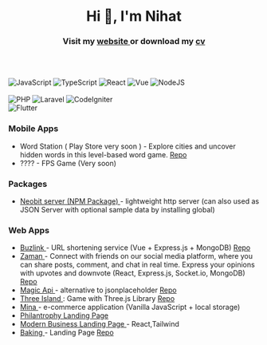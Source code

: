 <h1 align="center">Hi 👋, I'm  Nihat </h1>

<h3 align="center"> Visit my <a href="https://nihat.vercel.app/haqqimda"> website </a> or download my <a href="https://nihat.vercel.app/cv"> cv  <a/>  </h3>

<br>
<br>



![JavaScript](https://img.shields.io/badge/javascript-%23323330.svg?style=for-the-badge&logo=javascript&logoColor=%23F7DF1E)
![TypeScript](https://img.shields.io/badge/typescript-%23007ACC.svg?style=for-the-badge&logo=typescript&logoColor=white) 
![React](https://img.shields.io/badge/react-%2320232a.svg?style=for-the-badge&logo=react&logoColor=%2361DAFB) 
![Vue](https://img.shields.io/badge/vue-%2320232a.svg?style=for-the-badge&logo=vue&logoColor=%2361DAFB) 
![NodeJS](https://img.shields.io/badge/node.js-6DA55F?style=for-the-badge&logo=node.js&logoColor=white) 	
<br>
![PHP](https://img.shields.io/badge/php-%23777BB4.svg?style=for-the-badge&logo=php&logoColor=white)
![Laravel](https://img.shields.io/badge/Laravel-FF2D20?style=for-the-badge&logo=laravel&logoColor=white)
![CodeIgniter](https://img.shields.io/badge/CodeIgniter-EE4623?style=for-the-badge&logo=codeigniter&logoColor=white)
<br>
![Flutter](https://img.shields.io/badge/Flutter-02569B?style=for-the-badge&logo=flutter&logoColor=white)

<h3> Mobile Apps </h3>
<ul>
   <li>
      Word Station ( Play Store very soon ) - Explore cities and uncover hidden words in this level-based word game. 
      <a href="https://github.com/nihat-js/wordstation-flutter">  Repo </a> 
   </li>
   <li>
      ???? - FPS Game (Very soon)
   </li>
</ul>

<h3> Packages</h3>
<ul>
   <li> 
        <a href="https://www.npmjs.com/package/neobit"> Neobit server (NPM Package)  </a>  
        - lightweight  http server (can also  used as  JSON Server with optional sample data by installing global) 
   </li>
</ul>

<h3>  Web Apps </h3>
<ul>
   <li>
      <a href="#"> Buzlink </a> - URL shortening service (Vue + Express.js + MongoDB)   <a href="https://github.com/nihat-js/buzlink"> Repo </a>
   </li>
   <li>
      <a href="#"> Zaman </a> -  Connect with friends on our social media platform, where you can share posts, comment, and chat in real time. 
      Express your opinions with upvotes and downvote (React, Express.js, Socket.io, MongoDB)  
       <a href="https://github.com/nihat-js/buzlink"> Repo </a>
   </li>
   <li> 
       <a href="https://nihatapi.vercel.app/"> Magic Api <a/> - alternative to jsonplaceholder    <a href="https://github.com/nihat-js/magicapi"> Repo </a> 
      </li>
    <li> 
      <a href="https://three-island.vercel.app/">  Three Island </a> : Game with Three.js Library
      <a href='https://github.com/nihat-js/three-island'> Repo </a>    
   </li>

  <li>  <a href='https://nihat-js.github.io/mina/'> Mina  </a> 
        - e-commerce application  (Vanilla JavaScript + local storage)      </li>
  <li>  <a href='https://nihat-js.github.io/philantrophy/'>  Philantrophy Landing Page </a>  </li>
  <li> 
     <a href='https://modern-business-template.vercel.app/'>  Modern Business Landing Page  </a>
      - React,Tailwind
   </li>
    <li>
       <a href='https://nihat-js.github.io/baking-landing-page/'> Baking  </a> 
        - Landing Page <a href='https://github.com/baking-landing-page/'> Repo  </a> 
   </li>
   <!-- <li>
      Countries List => React, React 
      <a href='https://rest-countries-lime.vercel.app/'> Demo </a>  
      <a href='https://github.com/nihat-js/rest-countries' > Repo </a>  
    </li>    
  
   -->
   
</ul>  

 <li> Portfolio 1  <a href='https://nihat-js.github.io/portfolio-advanced/'> Demo </a> </li>  
<li> Portfolio 2  <a href='https://nihat-js.github.io/sublime-portfolio/'> Demo </a> </li> 

   
# 📊 GitHub Stats:

![](https://github-readme-streak-stats.herokuapp.com/?user=nihat-js&theme=light&hide_border=false)<br/>
![](https://github-readme-stats.vercel.app/api/top-langs/?username=nihat-js&theme=light&hide_border=false&include_all_commits=false&count_private=false&layout=compact)

